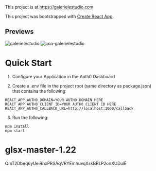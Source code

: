 This project is at https://galerielestudio.com

This project was bootstrapped with [Create React App](https://github.com/facebook/create-react-app).

## Previews
![galerielestudio](https://user-images.githubusercontent.com/30084404/159200476-003161a1-7701-45fd-8d15-4bc9513f46d0.png)
![coa-galerielestudio](https://user-images.githubusercontent.com/30084404/159204299-ba62659c-3f69-42da-ae21-3af360837ab1.png)

# Quick Start

1. Configure your Application in the Auth0 Dashboard

2. Create a .env file in the project root (same directory as package.json) that contains the following:

```
REACT_APP_AUTH0_DOMAIN=YOUR AUTH0 DOMAIN HERE
REACT_APP_AUTH0_CLIENT_ID=YOUR AUTH0 CLIENT ID HERE
REACT_APP_AUTH0_CALLBACK_URL=http://localhost:3000/callback
```

3. Run the following:

```
npm install
npm start
```
# glsx-master-1.22

QmT2Dbeq6yUeiRhxPRSAqVRYEmhuvqXskBRLP2onXUDuiE
